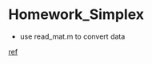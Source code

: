 # Homework_Simplex


- use read_mat.m to convert data 

[ref](https://www.hrwhisper.me/introduction-to-simplex-algorithm/)
